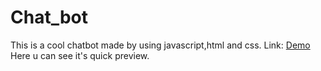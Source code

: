 # Chat_bot
This is a cool chatbot made by using javascript,html and css.
Link: [Demo]( https://kanishk875.github.io/Chat_bot/) Here u can see it's quick preview.
